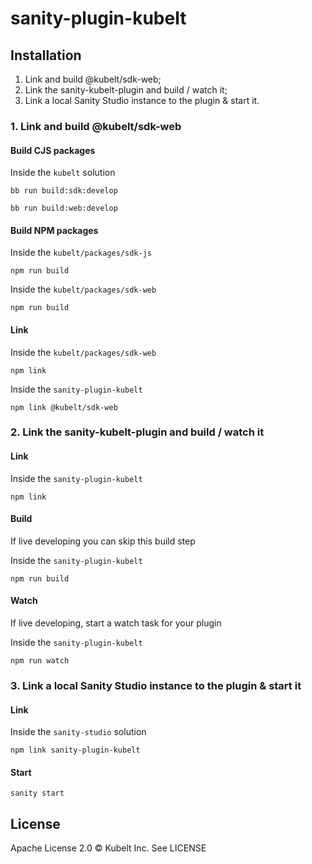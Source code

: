 # sanity-plugin-kubelt

## Installation

1. Link and build @kubelt/sdk-web;
2. Link the sanity-kubelt-plugin and build / watch it;
3. Link a local Sanity Studio instance to the plugin & start it.

### 1. Link and build @kubelt/sdk-web

#### Build CJS packages

Inside the `kubelt` solution

```
bb run build:sdk:develop
```

```
bb run build:web:develop
```

#### Build NPM packages

Inside the `kubelt/packages/sdk-js`

```
npm run build
```

Inside the `kubelt/packages/sdk-web`

```
npm run build
```

#### Link

Inside the `kubelt/packages/sdk-web`

```
npm link
```

Inside the `sanity-plugin-kubelt`

```
npm link @kubelt/sdk-web
```

### 2. Link the sanity-kubelt-plugin and build / watch it

#### Link

Inside the `sanity-plugin-kubelt`

```
npm link
```

#### Build

If live developing you can skip this build step

Inside the `sanity-plugin-kubelt`

```
npm run build
```

#### Watch

If live developing, start a watch task for your plugin

Inside the `sanity-plugin-kubelt`

```
npm run watch
```

### 3. Link a local Sanity Studio instance to the plugin & start it

#### Link

Inside the `sanity-studio` solution

```
npm link sanity-plugin-kubelt
```

#### Start

```
sanity start
```

## License

Apache License 2.0 © Kubelt Inc.
See LICENSE
